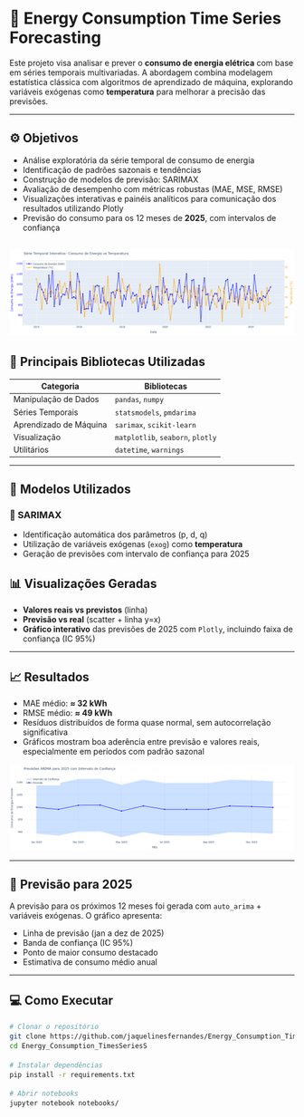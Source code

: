 # 🔌 Energy Consumption Time Series Forecasting

Este projeto visa analisar e prever o **consumo de energia elétrica** com base em séries temporais multivariadas. A abordagem combina modelagem estatística clássica com algoritmos de aprendizado de máquina, explorando variáveis exógenas como **temperatura** para melhorar a precisão das previsões.

---

## ⚙️ Objetivos

- Análise exploratória da série temporal de consumo de energia
- Identificação de padrões sazonais e tendências
- Construção de modelos de previsão: SARIMAX
- Avaliação de desempenho com métricas robustas (MAE, MSE, RMSE)
- Visualizações interativas e painéis analíticos para comunicação dos resultados utilizando Plotly
- Previsão do consumo para os 12 meses de **2025**, com intervalos de confiança

![alt text](image.png)
---

## 🧰 Principais Bibliotecas Utilizadas

| Categoria                 | Bibliotecas                  |
|--------------------------|------------------------------|
| Manipulação de Dados     | `pandas`, `numpy`            |
| Séries Temporais         | `statsmodels`, `pmdarima`    |
| Aprendizado de Máquina   | `sarimax`, `scikit-learn`    |
| Visualização             | `matplotlib`, `seaborn`, `plotly` |
| Utilitários              | `datetime`, `warnings`       |

---

## 🧪 Modelos Utilizados

### 🔹 SARIMAX
- Identificação automática dos parâmetros (p, d, q)
- Utilização de variáveis exógenas (`exog`) como **temperatura**
- Geração de previsões com intervalo de confiança para 2025


## 📊 Visualizações Geradas

- **Valores reais vs previstos** (linha)
- **Previsão vs real** (scatter + linha y=x)
- **Gráfico interativo** das previsões de 2025 com `Plotly`, incluindo faixa de confiança (IC 95%)

---

## 📈 Resultados

- MAE médio: **≈ 32 kWh**
- RMSE médio: **≈ 49 kWh**
- Resíduos distribuídos de forma quase normal, sem autocorrelação significativa
- Gráficos mostram boa aderência entre previsão e valores reais, especialmente em períodos com padrão sazonal
  
![alt text](Forecasting_plot.png)

---

## 📅 Previsão para 2025

A previsão para os próximos 12 meses foi gerada com `auto_arima` + variáveis exógenas. O gráfico apresenta:

- Linha de previsão (jan a dez de 2025)
- Banda de confiança (IC 95%)
- Ponto de maior consumo destacado
- Estimativa de consumo médio anual

---

## 💻 Como Executar

```bash
# Clonar o repositório
git clone https://github.com/jaquelinesfernandes/Energy_Consumption_TimesSeriesS.git
cd Energy_Consumption_TimesSeriesS

# Instalar dependências
pip install -r requirements.txt

# Abrir notebooks
jupyter notebook notebooks/
